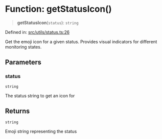 # Function: getStatusIcon()

> **getStatusIcon**(`status`): `string`

Defined in: [src/utils/status.ts:26](https://github.com/Nick2bad4u/Uptime-Watcher/blob/2a45eeb1723f8f7089001af2c92aa07d82dfe7e4/src/utils/status.ts#L26)

Get the emoji icon for a given status.
Provides visual indicators for different monitoring states.

## Parameters

### status

`string`

The status string to get an icon for

## Returns

`string`

Emoji string representing the status
